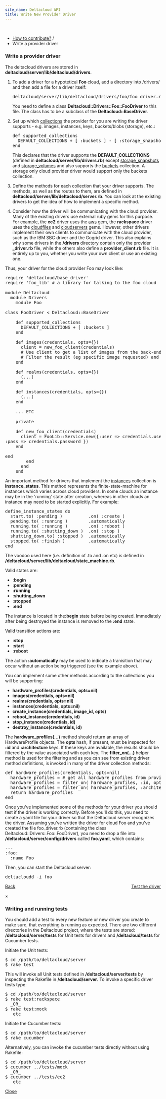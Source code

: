 ```yaml
---
site_name: Deltacloud API
title: Write New Provider Driver
---
```


<br/>

<ul class="breadcrumb">
  <li>
    <a href="/how-to-contribute.html#how">How to contribute?</a> <span class="divider">/</span>
  </li>
  <li class="active">Write a provider driver</li>
</ul>

<h3 id="driver">Write a provider driver</h3>

<p>The deltacloud drivers are stored in <strong>deltacloud/server/lib/deltacloud/drivers</strong>.</p>

<ol>

  <li>

  <p>
  To add a driver for a hypotetical <strong>Foo</strong> cloud, add a directory into /drivers/ and then add a file for a driver itself:
  </p>

<pre>deltacloud/server/lib/deltacloud/drivers/foo/foo_driver.rb</pre>

  <p>You need to define a class <strong>Deltacloud::Drivers::Foo::FooDriver</strong> to this file. The class has to be a subclass of the <strong>Deltacloud::BaseDriver</strong>.
  </p>

  </li>
  <li>

  <p>Set up which <a href="/rest-api.html#">collections</a> the provider for you are writing the driver supports - e.g. images, instances, keys, buckets/blobs (storage), etc.:</p>

<pre>
def supported_collections
  DEFAULT_COLLECTIONS + [ :buckets ] - [ :storage_snapshots, :storage_volumes ]
end
</pre>

  <p>This declares that the driver supports the <strong>DEFAULT_COLLECTIONS</strong> (defined in <strong>deltacloud/server/lib/drivers.rb</strong>) except <a href="/rest-api.html#">storage_snapshots</a> and <a href="/rest-api.html#">storage_volumes</a> and also supports the <a href="/rest-api.html#">buckets</a> collection. A storage only cloud provider driver would support only the buckets collection.</p>

  </li>
  <li>
  
  <p>
  Define the methods for each collection that your driver supports. The methods, as well as the routes to them, are defined in <strong>deltacloud/server/lib/deltacloud/server.rb</strong>. You can look at the existing drivers to get the idea of how to implement a specific method.
  </p>
  
  </li>
  <li>

  <p>
  Consider how the driver will be communicating with the cloud provider. Many of the existing drivers use external ruby gems for this purpose. For example, the <strong>ec2</strong> driver uses the <a href="https://github.com/appoxy/aws/">aws</a> gem, the <strong>rackspace</strong> driver uses the <a href="https://github.com/rackspace/ruby-cloudfiles">cloudfiles</a> and <a href="https://github.com/rackspace/ruby-cloudservers">cloudservers</a> gems. However, other drivers implement their own clients to communicate with the cloud provider, such as the IBM SBC driver and the Gogrid driver. This also explains why some drivers in the <strong>/drivers</strong> directory contain only the provider <strong>_driver.rb</strong> file, while the others also define a <strong>provider_client.rb</strong> file. It is entirely up to you, whether you write your own client or use an existing one.
  </p>
  
  </li>
</ol>

<p>Thus, your driver for the cloud provider Foo may look like:</p>

<pre>
require 'deltacloud/base_driver'
require 'foo_lib' # a library for talking to the foo cloud

module Deltacloud
  module Drivers
    module Foo

class FooDriver < Deltacloud::BaseDriver

    def supported_collections
      DEFAULT_COLLECTIONS + [ :buckets ]
    end

    def images(credentials, opts={})
      client = new_foo_client(credentials)
      # Use client to get a list of images from the back-end cloud and then create a Deltacloud Image object for each of these.
      # Filter the result (eg specific image requested) and return to user.
    end

    def realms(credentials, opts={})
      (...)
    end

    def instances(credentials, opts={})
      (...)
    end

    ... ETC

    private

    def new_foo_client(credentials)
      client = FooLib::Service.new({:user => credentials.user,
:pass => credentials.password })
    end

end
        end
      end
    end
</pre>

<p>
An important method for drivers that implement the <a href="/rest-api.html#">instances</a> collection is <strong>instance_states</strong>. This method represents the finite-state-machine for instances which varies across cloud providers. In some clouds an instance may be in the 'running' state after creation, whereas in other clouds an instance may need to be started explicitly. For example:
</p>

<pre>
define_instance_states do
  start.to( :pending )          .on( :create )
  pending.to( :running )        .automatically
  running.to( :running )        .on( :reboot )
  running.to( :shutting_down )  .on( :stop )
  shutting_down.to( :stopped )  .automatically
  stopped.to( :finish )         .automatically
end
</pre>

<p>
The voodoo used here (i.e. definition of .to and .on etc) is defined in <strong>/deltacloud/server/lib/deltacloud/state_machine.rb</strong>.
</p>

<p>Valid states are:</p>

<ul>
  <li><strong>:begin</strong></li>
  <li><strong>:pending</strong></li>
  <li><strong>:running</strong></li>
  <li><strong>:shutting_down</strong></li>
  <li><strong>:stopped</strong></li>
  <li><strong>:end</strong></li>
</ul>

<p>The instance is located in the<strong>:begin</strong> state before being created. Immediately after being destroyed the instance is removed to the <strong>:end</strong> state.</p>

<p>Valid transition actions are:</p>

<ul>
  <li><strong>:stop</strong></li>
  <li><strong>:start</strong></li>
  <li><strong>:reboot</strong></li>
</ul>

<p>The action <strong>:automatically</strong> may be used to indicate a tranisition that may occur without an action being triggered (see the example above).</p>

<p>You can implement some other methods according to the collections you will be supporting:</p>

<ul>
  <li><strong>hardware_profiles(credentials, opts=nil)</strong></li>
  <li><strong>images(credentials, opts=nil)</strong></li>
  <li><strong>realms(credentials, opts=nil)</strong></li>
  <li><strong>instances(credentials, opts=nil)</strong></li>
  <li><strong>create_instance(credentials, image_id, opts)</strong></li>
  <li><strong>reboot_instance(credentials, id)</strong></li>
  <li><strong>stop_instance(credentials, id)</strong></li>
  <li><strong>destroy_instance(credentials, id)</strong></li>
</ul>

<p>
The <strong>hardware_profiles(...)</strong> method should return an array of HardwareProfile objects. The <strong>opts</strong> hash, if present, must be inspected for <strong>:id</strong> and <strong>:architecture</strong> keys. If these keys are available, the results should be filtered by the value associated with each key. The <strong>filter_on(...)</strong> helper method is used for the filtering and as you can see from existing driver method definitions, is invoked in many of the driver collection methods:
</p>

<pre>
def hardware_profiles(credentials, opts=nil)
  hardware_profiles = # get all hardware profiles from provider
  hardware_profiles = filter_on( hardware_profiles, :id, opts )
  hardware_profiles = filter_on( hardware_profiles, :architecture, opts )
  return hardware_profiles
end
</pre>

<p>
Once you've implemented some of the methods for your driver you should test if the driver is working correctly. Before you'll do this, you need to create a yaml file for your driver so that the Deltacloud server recognizes the driver. Assuming you've written the driver for cloud Foo and you've created the file foo_driver.rb (containing the class Deltacloud::Drivers::Foo::FooDriver), you need to drop a file into <strong>/deltacloud/server/config/drivers</strong> called <strong>foo.yaml</strong>, which contains:
</p>

<pre>
---
:foo:
  :name Foo
</pre>

<p>Then, you can start the Deltacloud server:</p>

<pre>
deltacloudd -i foo
</pre>

<p>
  <a class="btn btn-inverse btn-large" href="/how-to-contribute.html"><i class="icon-arrow-left icon-white" style="vertical-align:baseline"> </i> Back</a>
  <a class="btn btn-inverse btn-large" style="float:right" data-toggle="modal" href="#tests">Test the driver</a>
</p>

<div class="modal hide" id="tests">
  <div class="modal-header">
    <a class="close" data-dismiss="modal">×</a>
    <h3>Writing and running tests</h3>
  </div>
  <div class="modal-body">

<p>
You should add a test to every new feature or new driver you create to make sure, that everything is running as expected. There are two different directories in the Deltacloud project, where the tests are stored: <strong>/deltacloud/server/tests</strong> for Unit tests for drivers and <strong>/deltacloud/tests</strong> for Cucumber tests.
</p>

<p>Initiate the Unit tests:</p>

<pre>
$ cd /path/to/deltacloud/server
$ rake test
</pre>

<p>This will invoke all Unit tests defined in <strong>/deltacloud/server/tests</strong> by inspecting the Rakefile in <strong>/deltacloud/server</strong>. To invoke a specific driver tests type:</p>

<pre>
$ cd /path/to/deltacloud/server
$ rake test:rackspace
  _OR_
$ rake test:mock
  _etc_
</pre>

<p>Initiate the Cucumber tests:</p>

<pre>
$ cd /path/to/deltacloud/server
$ rake cucumber
</pre>

<p>Alternatively, you can invoke the cucumber tests directly without using Rakefile: </p>

<pre>
$ cd /path/to/deltacloud/server
$ cucumber ../tests/mock
  _OR_
$ cucumber ../tests/ec2
  _etc_
</pre>

  </div>
  <div class="modal-footer">
    <a href="#" class="btn btn-primary" data-dismiss="modal">Close</a>
  </div>
</div>

